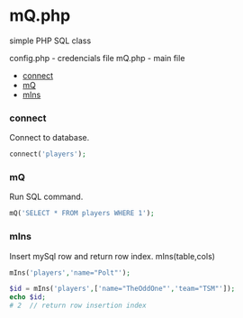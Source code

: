 # mQ.php

simple PHP SQL class

config.php - credencials file
mQ.php - main file

- [connect](#connect)
- [mQ](#
)
- [mIns](#mins)

### connect

Connect to database.

```php
connect('players');
```


### mQ

Run SQL command.

```php
mQ('SELECT * FROM players WHERE 1');
``` 

### mIns

Insert mySql row and return row index.
mIns(table,cols)

```php
mIns('players','name="Polt"');

$id = mIns('players',['name="TheOddOne"','team="TSM"']);
echo $id;
# 2  // return row insertion index
```